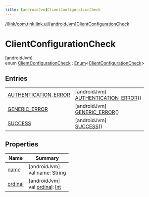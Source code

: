 ```yaml
---
title: [androidJvm]ClientConfigurationCheck
---
```

//[link](../../../index.html)/[com.tink.link.ui](../index.html)/[[androidJvm]ClientConfigurationCheck](index.html)



# ClientConfigurationCheck



[androidJvm]\
enum [ClientConfigurationCheck](index.html) : [Enum](https://kotlinlang.org/api/latest/jvm/stdlib/kotlin/-enum/index.html)&lt;[ClientConfigurationCheck](index.html)&gt;



## Entries


| | |
|---|---|
| [AUTHENTICATION_ERROR](-a-u-t-h-e-n-t-i-c-a-t-i-o-n_-e-r-r-o-r/index.html) | [androidJvm]<br>[AUTHENTICATION_ERROR](-a-u-t-h-e-n-t-i-c-a-t-i-o-n_-e-r-r-o-r/index.html)() |
| [GENERIC_ERROR](-g-e-n-e-r-i-c_-e-r-r-o-r/index.html) | [androidJvm]<br>[GENERIC_ERROR](-g-e-n-e-r-i-c_-e-r-r-o-r/index.html)() |
| [SUCCESS](-s-u-c-c-e-s-s/index.html) | [androidJvm]<br>[SUCCESS](-s-u-c-c-e-s-s/index.html)() |


## Properties


| Name | Summary |
|---|---|
| [name](../../com.tink.link.core.events/[android-jvm]-tink-link-event-data/-c-r-e-d-e-n-t-i-a-l-s_-i-d/index.html#-372974862%2FProperties%2F-812656150) | [androidJvm]<br>val [name](../../com.tink.link.core.events/[android-jvm]-tink-link-event-data/-c-r-e-d-e-n-t-i-a-l-s_-i-d/index.html#-372974862%2FProperties%2F-812656150): [String](https://kotlinlang.org/api/latest/jvm/stdlib/kotlin/-string/index.html) |
| [ordinal](../../com.tink.link.core.events/[android-jvm]-tink-link-event-data/-c-r-e-d-e-n-t-i-a-l-s_-i-d/index.html#-739389684%2FProperties%2F-812656150) | [androidJvm]<br>val [ordinal](../../com.tink.link.core.events/[android-jvm]-tink-link-event-data/-c-r-e-d-e-n-t-i-a-l-s_-i-d/index.html#-739389684%2FProperties%2F-812656150): [Int](https://kotlinlang.org/api/latest/jvm/stdlib/kotlin/-int/index.html) |

